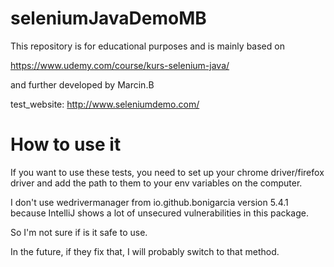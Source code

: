 # seleniumJavaDemoMB
This repository is for educational purposes and is mainly based on

https://www.udemy.com/course/kurs-selenium-java/

and further developed by Marcin.B

test_website:
http://www.seleniumdemo.com/

# How to use it
If you want to use these tests, you need to set up your chrome driver/firefox driver and add the path to them to your env variables on the computer.

I don't use wedrivermanager from io.github.bonigarcia version 5.4.1
because IntelliJ shows a lot of unsecured vulnerabilities in this package.
              
So I'm not sure if is it safe to use.

In the future, if they fix that, I will probably switch to that method.
